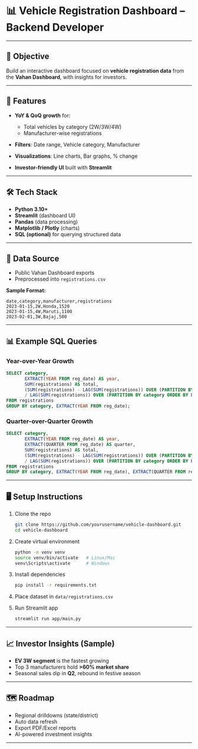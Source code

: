 

# 📊 Vehicle Registration Dashboard – Backend Developer

---

## 🚀 Objective

Build an interactive dashboard focused on **vehicle registration data** from the **Vahan Dashboard**, with insights for investors.

---

## 📂 Features

* **YoY & QoQ growth** for:

  * Total vehicles by category (2W/3W/4W)
  * Manufacturer-wise registrations
* **Filters**: Date range, Vehicle category, Manufacturer
* **Visualizations**: Line charts, Bar graphs, % change
* **Investor-friendly UI** built with **Streamlit**

---

## 🛠 Tech Stack

* **Python 3.10+**
* **Streamlit** (dashboard UI)
* **Pandas** (data processing)
* **Matplotlib / Plotly** (charts)
* **SQL (optional)** for querying structured data

---

## 📑 Data Source

* Public Vahan Dashboard exports
* Preprocessed into `registrations.csv`

**Sample Format:**

```csv
date,category,manufacturer,registrations
2023-01-15,2W,Honda,1520
2023-01-15,4W,Maruti,1100
2023-02-01,3W,Bajaj,500
```

---

## 📊 Example SQL Queries

### Year-over-Year Growth

```sql
SELECT category,
       EXTRACT(YEAR FROM reg_date) AS year,
       SUM(registrations) AS total,
       (SUM(registrations) - LAG(SUM(registrations)) OVER (PARTITION BY category ORDER BY EXTRACT(YEAR FROM reg_date)))
       / LAG(SUM(registrations)) OVER (PARTITION BY category ORDER BY EXTRACT(YEAR FROM reg_date)) * 100 AS yoy_growth
FROM registrations
GROUP BY category, EXTRACT(YEAR FROM reg_date);
```

### Quarter-over-Quarter Growth

```sql
SELECT category,
       EXTRACT(YEAR FROM reg_date) AS year,
       EXTRACT(QUARTER FROM reg_date) AS quarter,
       SUM(registrations) AS total,
       (SUM(registrations) - LAG(SUM(registrations)) OVER (PARTITION BY category ORDER BY EXTRACT(YEAR FROM reg_date), EXTRACT(QUARTER FROM reg_date)))
       / LAG(SUM(registrations)) OVER (PARTITION BY category ORDER BY EXTRACT(YEAR FROM reg_date), EXTRACT(QUARTER FROM reg_date)) * 100 AS qoq_growth
FROM registrations
GROUP BY category, EXTRACT(YEAR FROM reg_date), EXTRACT(QUARTER FROM reg_date);
```

---

## 🖥 Setup Instructions

1. Clone the repo

   ```bash
   git clone https://github.com/yourusername/vehicle-dashboard.git
   cd vehicle-dashboard
   ```

2. Create virtual environment

   ```bash
   python -m venv venv
   source venv/bin/activate   # Linux/Mac
   venv\Scripts\activate      # Windows
   ```

3. Install dependencies

   ```bash
   pip install -r requirements.txt
   ```

4. Place dataset in `data/registrations.csv`

5. Run Streamlit app

   ```bash
   streamlit run app/main.py
   ```

---


## 📈 Investor Insights (Sample)

* **EV 3W segment** is the fastest growing
* Top 3 manufacturers hold **>60% market share**
* Seasonal sales dip in **Q2**, rebound in festive season

---

## 🗺 Roadmap

* Regional drilldowns (state/district)
* Auto data refresh
* Export PDF/Excel reports
* AI-powered investment insights

---


